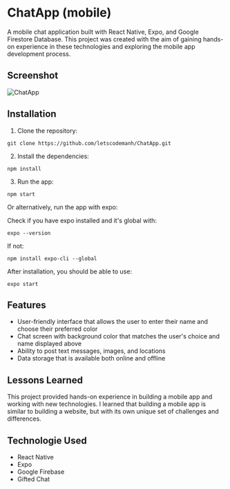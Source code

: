 # ChatApp (mobile)

A mobile chat application built with React Native, Expo, and Google Firestore Database. This project was created with the aim of gaining hands-on experience in these technologies and exploring the mobile app development process.

## Screenshot

![ChatApp](https://user-images.githubusercontent.com/98701957/216773037-845ca720-955d-4158-9f2d-64d0e2bb23d0.png)

## Installation

1. Clone the repository:

```
git clone https://github.com/letscodemanh/ChatApp.git

```

2. Install the dependencies:

```
npm install
```

3. Run the app:

```
npm start
```

Or alternatively, run the app with expo:

Check if you have expo installed and it's global with:

```
expo --version
```

If not:

```
npm install expo-cli --global
```

After installation, you should be able to use:

```
expo start
```

## Features

- User-friendly interface that allows the user to enter their name and choose their preferred color
- Chat screen with background color that matches the user's choice and name displayed above
- Ability to post text messages, images, and locations
- Data storage that is available both online and offline

## Lessons Learned

This project provided hands-on experience in building a mobile app and working with new technologies. I learned that building a mobile app is similar to building a website, but with its own unique set of challenges and differences.

## Technologie Used

- React Native
- Expo
- Google Firebase
- Gifted Chat

